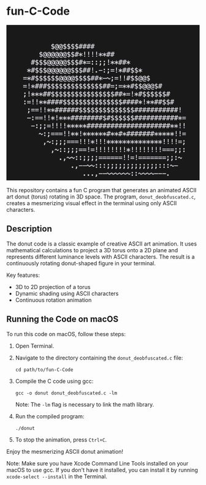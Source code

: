 # fun-C-Code



![alt text](image.png)

This repository contains a fun C program that generates an animated ASCII art donut (torus) rotating in 3D space. The program, `donut_deobfuscated.c`, creates a mesmerizing visual effect in the terminal using only ASCII characters.

## Description

The donut code is a classic example of creative ASCII art animation. It uses mathematical calculations to project a 3D torus onto a 2D plane and represents different luminance levels with ASCII characters. The result is a continuously rotating donut-shaped figure in your terminal.

Key features:
- 3D to 2D projection of a torus
- Dynamic shading using ASCII characters
- Continuous rotation animation


## Running the Code on macOS

To run this code on macOS, follow these steps:

1. Open Terminal.

2. Navigate to the directory containing the `donut_deobfuscated.c` file:
   ```
   cd path/to/fun-C-Code
   ```

3. Compile the C code using gcc:
   ```
   gcc -o donut donut_deobfuscated.c -lm
   ```
   Note: The `-lm` flag is necessary to link the math library.

4. Run the compiled program:
   ```
   ./donut
   ```

5. To stop the animation, press `Ctrl+C`.

Enjoy the mesmerizing ASCII donut animation!

Note: Make sure you have Xcode Command Line Tools installed on your macOS to use gcc. If you don't have it installed, you can install it by running `xcode-select --install` in the Terminal.
